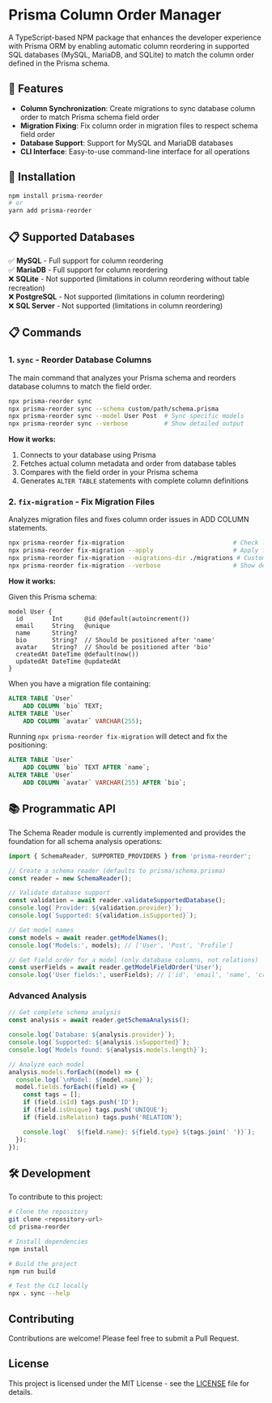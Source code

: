 # Prisma Column Order Manager

A TypeScript-based NPM package that enhances the developer experience with Prisma ORM by enabling automatic column
reordering in supported SQL databases (MySQL, MariaDB, and SQLite) to match the column order defined in the Prisma
schema.

## 🎯 Features

- **Column Synchronization**: Create migrations to sync database column order to match Prisma schema field order
- **Migration Fixing**: Fix column order in migration files to respect schema field order
- **Database Support**: Support for MySQL and MariaDB databases
- **CLI Interface**: Easy-to-use command-line interface for all operations

## 🚀 Installation

```bash
npm install prisma-reorder
# or
yarn add prisma-reorder
```

## 📋 Supported Databases

✅ **MySQL** - Full support for column reordering  
✅ **MariaDB** - Full support for column reordering  
❌ **SQLite** - Not supported (limitations in column reordering without table recreation)  
❌ **PostgreSQL** - Not supported (limitations in column reordering)  
❌ **SQL Server** - Not supported (limitations in column reordering)

## 📋 Commands

### 1. `sync` - Reorder Database Columns

The main command that analyzes your Prisma schema and reorders database columns to match the field order.

```bash
npx prisma-reorder sync
npx prisma-reorder sync --schema custom/path/schema.prisma
npx prisma-reorder sync --model User Post  # Sync specific models
npx prisma-reorder sync --verbose          # Show detailed output
```

**How it works:**

1. Connects to your database using Prisma
2. Fetches actual column metadata and order from database tables
3. Compares with the field order in your Prisma schema
4. Generates `ALTER TABLE` statements with complete column definitions

### 2. `fix-migration` - Fix Migration Files

Analyzes migration files and fixes column order issues in ADD COLUMN statements.

```bash
npx prisma-reorder fix-migration                              # Check latest migration for column order issues
npx prisma-reorder fix-migration --apply                      # Apply fixes directly to migration file
npx prisma-reorder fix-migration --migrations-dir ./migrations # Custom migrations directory
npx prisma-reorder fix-migration --verbose                    # Show detailed output
```

**How it works:**

Given this Prisma schema:

```prisma
model User {
  id        Int      @id @default(autoincrement())
  email     String   @unique
  name      String?
  bio       String?  // Should be positioned after 'name'
  avatar    String?  // Should be positioned after 'bio'
  createdAt DateTime @default(now())
  updatedAt DateTime @updatedAt
}
```

When you have a migration file containing:

```sql
ALTER TABLE `User`
    ADD COLUMN `bio` TEXT;
ALTER TABLE `User`
    ADD COLUMN `avatar` VARCHAR(255);
```

Running `npx prisma-reorder fix-migration` will detect and fix the positioning:

```sql
ALTER TABLE `User`
    ADD COLUMN `bio` TEXT AFTER `name`;
ALTER TABLE `User`
    ADD COLUMN `avatar` VARCHAR(255) AFTER `bio`;
```

## 📚 Programmatic API

The Schema Reader module is currently implemented and provides the foundation for all schema analysis operations:

```typescript
import { SchemaReader, SUPPORTED_PROVIDERS } from 'prisma-reorder';

// Create a schema reader (defaults to prisma/schema.prisma)
const reader = new SchemaReader();

// Validate database support
const validation = await reader.validateSupportedDatabase();
console.log(`Provider: ${validation.provider}`);
console.log(`Supported: ${validation.isSupported}`);

// Get model names
const models = await reader.getModelNames();
console.log('Models:', models); // ['User', 'Post', 'Profile']

// Get field order for a model (only database columns, not relations)
const userFields = await reader.getModelFieldOrder('User');
console.log('User fields:', userFields); // ['id', 'email', 'name', 'createdAt']
```

### Advanced Analysis

```typescript
// Get complete schema analysis
const analysis = await reader.getSchemaAnalysis();

console.log(`Database: ${analysis.provider}`);
console.log(`Supported: ${analysis.isSupported}`);
console.log(`Models found: ${analysis.models.length}`);

// Analyze each model
analysis.models.forEach((model) => {
  console.log(`\nModel: ${model.name}`);
  model.fields.forEach((field) => {
    const tags = [];
    if (field.isId) tags.push('ID');
    if (field.isUnique) tags.push('UNIQUE');
    if (field.isRelation) tags.push('RELATION');

    console.log(`  ${field.name}: ${field.type} ${tags.join(' ')}`);
  });
});
```

## 🛠️ Development

To contribute to this project:

```bash
# Clone the repository
git clone <repository-url>
cd prisma-reorder

# Install dependencies
npm install

# Build the project
npm run build

# Test the CLI locally
npx . sync --help
```

## Contributing

Contributions are welcome! Please feel free to submit a Pull Request.

## License

This project is licensed under the MIT License - see the [LICENSE](LICENSE) file for details.
